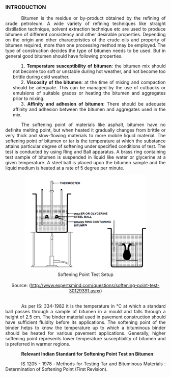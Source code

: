 ### INTRODUCTION<br>

<p style="text-indent:50px; text-align:justify;">Bitumen is the residue or by-product obtained by the refining of crude petroleum. A wide variety of refining techniques like straight distillation technique, solvent extraction technique etc are used to produce bitumen of different consistency and other desirable properties. Depending on the origin and other characteristics of the crude oils and property of bitumen required, more than one processing method may be employed. The type of construction decides the type of bitumen needs to be used. But in general good bitumen should have following properties.</p>

<ol style="text-indent:25px; text-align:justify;list-style-position: inside">
<li><strong>Temperature susceptibility of bitumen</strong>: the bitumen mix should not become too soft or unstable during hot weather, and not become too brittle during cold weather.</li>

<li><strong>Viscosity of the bitumen</strong>: at the time of mixing and compaction should be adequate. This can be managed by the use of cutbacks or emulsions of suitable grades or heating the bitumen and aggregates prior to mixing.</li>

<li><strong>Affinity and adhesion of bitumen</strong>: There should be adequate affinity and adhesion between the bitumen and aggregates used in the mix.</li>
</ol>

<p style="text-indent:50px; text-align:justify;">The softening point of materials like asphalt, bitumen have no definite melting point, but when heated it gradually changes from brittle or very thick and slow-flowing materials to more mobile liquid material. The softening point of bitumen or tar is the temperature at which the substance attains particular degree of softening under specified conditions of test. The test is conducted by using Ring and Ball apparatus. A brass ring containing test sample of bitumen is suspended in liquid like water or glycerine at a given temperature. A steel ball is placed upon the bitumen sample and the liquid medium is heated at a rate of 5 degree per minute.</p>

<center>
  <img src="images/apparatus.png" height="300" width="380">
</center>

<center>Softening Point Test Setup</center><br>
<center>Source: (<a href="http://www.expertsmind.com/questions/softening-point-test-30129391.aspx">http://www.expertsmind.com/questions/softening-point-test-30129391.aspx</a>)
</center><br>

<p style="text-indent:50px; text-align:justify;">As per IS: 334-1982 it is the temperature in &deg;C at which a standard ball passes through a sample of bitumen in a mould and falls through a height of 2.5 cm. The binder material used in pavement construction should have sufficient fluidity before its applications. The softening point of the binder helps to know the temperature up to which a bituminous binder should be heated for various pavement applications. Generally, higher softening point represents lower temperature susceptibility of bitumen and is preferred in warmer regions.</p>

<p style="text-indent:50px; text-align:justify;"><strong>Relevant Indian Standard for Softening Point Test on Bitumen</strong>:
<p style="text-indent:50px; text-align:justify;">IS 1205 - 1978 : Methods for Testing Tar and Bituminous Materials : Determination of Softening Point (First Revision).</p>
